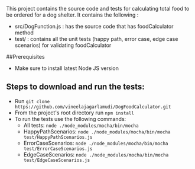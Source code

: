 This project contains the source code and tests for calculating total food to be ordered for a dog shelter. It contains the following : 
- src/DogFunction.js : has the source code that has foodCalculator method
- test/ : contains all the unit tests (happy path, error case, edge case scenarios) for validating foodCalculator

##Prerequisites
- Make sure to install latest Node JS version

Steps to download and run the tests:
- 
- Run `git clone https://github.com/vineelajagarlamudi/DogFoodCalculator.git`
- From the project's root directory run `npm install`
- To run the tests use the following commands: 
  - All tests: `node ./node_modules/mocha/bin/mocha`
  - HappyPathScenarios: `node ./node_modules/mocha/bin/mocha test/HappyPathScenarios.js`
  - ErrorCaseScenarios: `node ./node_modules/mocha/bin/mocha test/ErrorCaseScenarios.js`
  - EdgeCaseScenarios: `node ./node_modules/mocha/bin/mocha test/EdgeCaseScenarios.js`


 

